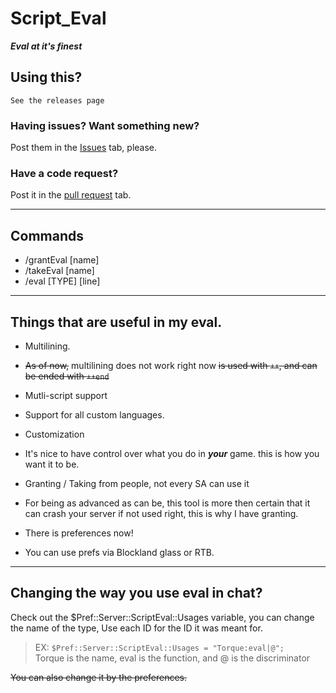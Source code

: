# Script_Eval
___Eval at it's finest___

## Using this?
    See the releases page
### Having issues? Want something new?
Post them in the [Issues](https://github.com/Anthonyrules144/Script_Eval/issues) tab, please.
### Have a code request?
Post it in the [pull request](https://github.com/Anthonyrules144/Script_Eval/pulls) tab.

___

## Commands
* /grantEval [name]
* /takeEval [name]
* /eval [TYPE] [line]

___

## Things that are useful in my eval.
* Multilining. <br/>
 - ~~As of now,~~ multilining does not work right now ~~is used with `++`, and can be ended with `++end`~~
* Mutli-script support <br/>
 - Support for all custom languages.
* Customization <br/>
 - It's nice to have control over what you do in ***your*** game. this is how you want it to be.
* Granting / Taking from people, not every SA can use it<br/>
 - For being as advanced as can be, this tool is more then certain that it can crash your server if not used right, this is why I have granting.
* There is preferences now!
 - You can use prefs via Blockland glass or RTB.

___

## Changing the way you use eval in chat?
Check out the $Pref::Server::ScriptEval::Usages variable, you can change the name of the type, Use each ID for the ID it was meant for.<br/>
> EX: `$Pref::Server::ScriptEval::Usages = "Torque:eval|@";`<br/>
Torque is the name, eval is the function, and @ is the discriminator

~~You can also change it by the preferences.~~
